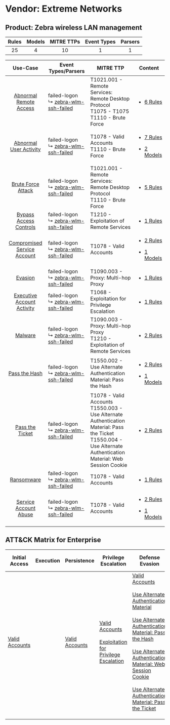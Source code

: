 Vendor: Extreme Networks
========================
Product: Zebra wireless LAN management
--------------------------------------
| Rules | Models | MITRE TTPs | Event Types | Parsers |
|:-----:|:------:|:----------:|:-----------:|:-------:|
|  25   |   4    |     10     |      1      |    1    |

|                                      Use-Case                                      | Event Types/Parsers                                                                           | MITRE TTP                                                                                                                                                                 | Content                                                                                                                                               |
|:----------------------------------------------------------------------------------:| --------------------------------------------------------------------------------------------- | ------------------------------------------------------------------------------------------------------------------------------------------------------------------------- | ----------------------------------------------------------------------------------------------------------------------------------------------------- |
|      [Abnormal Remote Access](../../../UseCases/uc_abnormal_remote_access.md)      |  failed-logon<br> ↳ [zebra-wlm-ssh-failed](Parsers/parserContent_zebra-wlm-ssh-failed.md)<br> | T1021.001 - Remote Services: Remote Desktop Protocol<br>T1075 - T1075<br>T1110 - Brute Force<br>                                                                          | [<ul><li>6 Rules</li></ul>](Rules_Models/r_m_extreme_networks_zebra_wireless_lan_management_Abnormal_Remote_Access.md)                                |
|      [Abnormal User Activity](../../../UseCases/uc_abnormal_user_activity.md)      |  failed-logon<br> ↳ [zebra-wlm-ssh-failed](Parsers/parserContent_zebra-wlm-ssh-failed.md)<br> | T1078 - Valid Accounts<br>T1110 - Brute Force<br>                                                                                                                         | [<ul><li>7 Rules</li></ul><ul><li>2 Models</li></ul>](Rules_Models/r_m_extreme_networks_zebra_wireless_lan_management_Abnormal_User_Activity.md)      |
|          [Brute Force Attack](../../../UseCases/uc_brute_force_attack.md)          |  failed-logon<br> ↳ [zebra-wlm-ssh-failed](Parsers/parserContent_zebra-wlm-ssh-failed.md)<br> | T1021.001 - Remote Services: Remote Desktop Protocol<br>T1110 - Brute Force<br>                                                                                           | [<ul><li>5 Rules</li></ul>](Rules_Models/r_m_extreme_networks_zebra_wireless_lan_management_Brute_Force_Attack.md)                                    |
|      [Bypass Access Controls](../../../UseCases/uc_bypass_access_controls.md)      |  failed-logon<br> ↳ [zebra-wlm-ssh-failed](Parsers/parserContent_zebra-wlm-ssh-failed.md)<br> | T1210 - Exploitation of Remote Services<br>                                                                                                                               | [<ul><li>1 Rules</li></ul>](Rules_Models/r_m_extreme_networks_zebra_wireless_lan_management_Bypass_Access_Controls.md)                                |
| [Compromised Service Account](../../../UseCases/uc_compromised_service_account.md) |  failed-logon<br> ↳ [zebra-wlm-ssh-failed](Parsers/parserContent_zebra-wlm-ssh-failed.md)<br> | T1078 - Valid Accounts<br>                                                                                                                                                | [<ul><li>2 Rules</li></ul><ul><li>1 Models</li></ul>](Rules_Models/r_m_extreme_networks_zebra_wireless_lan_management_Compromised_Service_Account.md) |
|                     [Evasion](../../../UseCases/uc_evasion.md)                     |  failed-logon<br> ↳ [zebra-wlm-ssh-failed](Parsers/parserContent_zebra-wlm-ssh-failed.md)<br> | T1090.003 - Proxy: Multi-hop Proxy<br>                                                                                                                                    | [<ul><li>1 Rules</li></ul>](Rules_Models/r_m_extreme_networks_zebra_wireless_lan_management_Evasion.md)                                               |
|  [Executive Account Activity](../../../UseCases/uc_executive_account_activity.md)  |  failed-logon<br> ↳ [zebra-wlm-ssh-failed](Parsers/parserContent_zebra-wlm-ssh-failed.md)<br> | T1068 - Exploitation for Privilege Escalation<br>                                                                                                                         | [<ul><li>1 Rules</li></ul>](Rules_Models/r_m_extreme_networks_zebra_wireless_lan_management_Executive_Account_Activity.md)                            |
|                     [Malware](../../../UseCases/uc_malware.md)                     |  failed-logon<br> ↳ [zebra-wlm-ssh-failed](Parsers/parserContent_zebra-wlm-ssh-failed.md)<br> | T1090.003 - Proxy: Multi-hop Proxy<br>T1210 - Exploitation of Remote Services<br>                                                                                         | [<ul><li>2 Rules</li></ul>](Rules_Models/r_m_extreme_networks_zebra_wireless_lan_management_Malware.md)                                               |
|               [Pass the Hash](../../../UseCases/uc_pass_the_hash.md)               |  failed-logon<br> ↳ [zebra-wlm-ssh-failed](Parsers/parserContent_zebra-wlm-ssh-failed.md)<br> | T1550.002 - Use Alternate Authentication Material: Pass the Hash<br>                                                                                                      | [<ul><li>2 Rules</li></ul><ul><li>1 Models</li></ul>](Rules_Models/r_m_extreme_networks_zebra_wireless_lan_management_Pass_the_Hash.md)               |
|             [Pass the Ticket](../../../UseCases/uc_pass_the_ticket.md)             |  failed-logon<br> ↳ [zebra-wlm-ssh-failed](Parsers/parserContent_zebra-wlm-ssh-failed.md)<br> | T1078 - Valid Accounts<br>T1550.003 - Use Alternate Authentication Material: Pass the Ticket<br>T1550.004 - Use Alternate Authentication Material: Web Session Cookie<br> | [<ul><li>2 Rules</li></ul>](Rules_Models/r_m_extreme_networks_zebra_wireless_lan_management_Pass_the_Ticket.md)                                       |
|                  [Ransomware](../../../UseCases/uc_ransomware.md)                  |  failed-logon<br> ↳ [zebra-wlm-ssh-failed](Parsers/parserContent_zebra-wlm-ssh-failed.md)<br> | T1078 - Valid Accounts<br>                                                                                                                                                | [<ul><li>1 Rules</li></ul>](Rules_Models/r_m_extreme_networks_zebra_wireless_lan_management_Ransomware.md)                                            |
|       [Service Account Abuse](../../../UseCases/uc_service_account_abuse.md)       |  failed-logon<br> ↳ [zebra-wlm-ssh-failed](Parsers/parserContent_zebra-wlm-ssh-failed.md)<br> | T1078 - Valid Accounts<br>                                                                                                                                                | [<ul><li>2 Rules</li></ul><ul><li>1 Models</li></ul>](Rules_Models/r_m_extreme_networks_zebra_wireless_lan_management_Service_Account_Abuse.md)       |

ATT&CK Matrix for Enterprise
----------------------------
| Initial Access                                                      | Execution | Persistence                                                         | Privilege Escalation                                                                                                                                          | Defense Evasion                                                                                                                                                                                                                                                                                                                                                                                                                                                                                             | Credential Access                                                | Discovery | Lateral Movement                                                                                                                                                                                                                                                                                                                                    | Collection | Command and Control                                                                                                                       | Exfiltration | Impact |
| ------------------------------------------------------------------- | --------- | ------------------------------------------------------------------- | ------------------------------------------------------------------------------------------------------------------------------------------------------------- | ----------------------------------------------------------------------------------------------------------------------------------------------------------------------------------------------------------------------------------------------------------------------------------------------------------------------------------------------------------------------------------------------------------------------------------------------------------------------------------------------------------- | ---------------------------------------------------------------- | --------- | --------------------------------------------------------------------------------------------------------------------------------------------------------------------------------------------------------------------------------------------------------------------------------------------------------------------------------------------------- | ---------- | ----------------------------------------------------------------------------------------------------------------------------------------- | ------------ | ------ |
| [Valid Accounts](https://attack.mitre.org/techniques/T1078)<br><br> |           | [Valid Accounts](https://attack.mitre.org/techniques/T1078)<br><br> | [Valid Accounts](https://attack.mitre.org/techniques/T1078)<br><br>[Exploitation for Privilege Escalation](https://attack.mitre.org/techniques/T1068)<br><br> | [Valid Accounts](https://attack.mitre.org/techniques/T1078)<br><br>[Use Alternate Authentication Material](https://attack.mitre.org/techniques/T1550)<br><br>[Use Alternate Authentication Material: Pass the Hash](https://attack.mitre.org/techniques/T1550/002)<br><br>[Use Alternate Authentication Material: Web Session Cookie](https://attack.mitre.org/techniques/T1550/004)<br><br>[Use Alternate Authentication Material: Pass the Ticket](https://attack.mitre.org/techniques/T1550/003)<br><br> | [Brute Force](https://attack.mitre.org/techniques/T1110)<br><br> |           | [Exploitation of Remote Services](https://attack.mitre.org/techniques/T1210)<br><br>[Remote Services](https://attack.mitre.org/techniques/T1021)<br><br>[Use Alternate Authentication Material](https://attack.mitre.org/techniques/T1550)<br><br>[Remote Services: Remote Desktop Protocol](https://attack.mitre.org/techniques/T1021/001)<br><br> |            | [Proxy: Multi-hop Proxy](https://attack.mitre.org/techniques/T1090/003)<br><br>[Proxy](https://attack.mitre.org/techniques/T1090)<br><br> |              |        |